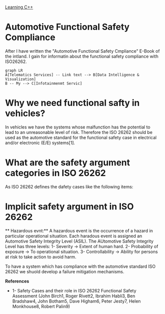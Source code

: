 
[Learning C++](https://github.com/ParisaMousavi/AutomotiveFunctionalSafetyCompliance/blob/master/LearningC++.md)

# Automotive Functional Safety Compliance

After I have written the "Automotive Functional Safety Cmpliance" E-Book of the intland. I gain for informatin about the functional safety compliance with ISO26262.
```mermaid
graph LR
A[Telematics Services] -- Link text --> B[Data Intelligence & Visualization]
B -- My --> C[Infotainmenmt Servic]
```

# Why we need functional safty in vehicles?

In vehicles we have the systems whose malfunction has the potential to lead to an unreasonable level of risk. Therefore the ISO 26262 should be used as the automotive standard for the functional safety case in electrical and/or electronic (E/E) systems[1]. 


# What are the safety argument categories in ISO 26262

As ISO 26262 defines the dafety cases like the following items:



# Implicit safety argument in ISO 26262

** Hazardous evnt:** A hazardous event is the occurrence of a hazard in particular operational situation. Each haradous event is assigned an Automotive Safety Integrity Level (ASIL).
The AUtomotive Safety Integrity Level has three levels:
1- Severity -> Extent of human hard.
2- Probability of exposure -> To operational situation.
3- Controllability -> Ability for persons at risk to take action to avoid harm.

To have a system which has compliance with the automotive standard ISO 26262 we shuold develop a failure mitigation mechanisms.















**References**
- 1- Safety Cases and their role in ISO 26262 Functional Safety Assessment (John Birch1, Roger Rivett2, Ibrahim Habli3, Ben Bradshaw4, John Botham5, Dave
Higham6, Peter Jesty7, Helen Monkhouse8, Robert Palin9)
<!--stackedit_data:
eyJoaXN0b3J5IjpbODQ3NDc1NDMyLC0zNjI5MTUzOTgsOTc2NT
g3NDczLC0xOTMxMjczMTA1LC0xMTI1NDIzNjg3LDc3OTI3NjQx
NCwtMzQ2Mjc2NDU2LDc5NTgxNjAxNiwtNDQwODk0NDI4LC05Mz
EyNzQyNjcsMzg4MzAzMDc4XX0=
-->